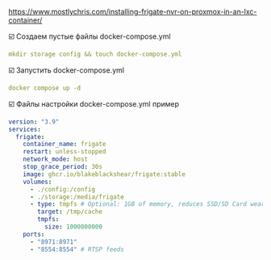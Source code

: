 https://www.mostlychris.com/installing-frigate-nvr-on-proxmox-in-an-lxc-container/


:ballot_box_with_check: Создаем пустые файлы docker-compose.yml
```yaml
mkdir storage config && touch docker-compose.yml
```

:ballot_box_with_check: Запустить docker-compose.yml
```yaml
docker compose up -d
```

:ballot_box_with_check: Файлы настройки docker-compose.yml пример 
```yaml
version: "3.9"
services:
  frigate:
    container_name: frigate
    restart: unless-stopped
    network_mode: host
    stop_grace_period: 30s
    image: ghcr.io/blakeblackshear/frigate:stable
    volumes:
      - ./config:/config
      - ./storage:/media/frigate
      - type: tmpfs # Optional: 1GB of memory, reduces SSD/SD Card wear
        target: /tmp/cache
        tmpfs:
          size: 1000000000
    ports:
      - "8971:8971"
      - "8554:8554" # RTSP feeds

```
